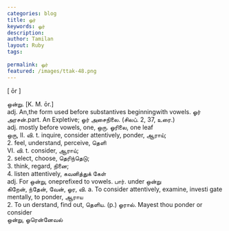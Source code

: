 ```yaml
---
categories: blog
title: ஓர்
keywords: ஓர்
description: 
author: Tamilan
layout: Ruby
tags: 
 
permalink: ஓர்
featured: /images/ttak-48.png
---
```

  
[ ōr ]  
  
ஒன்று. [K. M. ōr.]  
adj. An,the form used before substantives beginningwith vowels. ஓர் அரசன்.part. An Expletive; ஓர் அசைநிலை. (சிலப். 2, 37, உரை.)  
adj. mostly before vowels, one, ஒரு. ஓரிலை, one leaf  
ஒரு, II. வி. t. inquire, consider attentively, ponder, ஆராய்;  
2. feel, understand, perceive, தெளி  
VI. வி. t. consider, ஆராய்;  
2. select, choose, தெரிந்தெடு;  
3. think, regard, நினை;  
4. listen attentively, கவனித்துக் கேள்  
adj. For ஒன்று, oneprefixed to vowels. பார். under ஒன்று  
கிறேன், ந்தேன், வேன், ஓர, வி. a. To consider attentively, examine, investi gate mentally, to ponder, ஆராய  
2. To un derstand, find out, தெளிய. (p.) ஓரால். Mayest thou ponder or consider  
ஒன்று, ஓரென்னேவல்